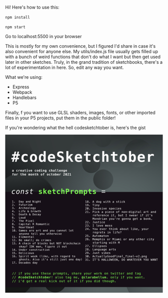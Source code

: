 Hi! Here's how to use this:

`npm install`

`npm start`

Go to localhost:5500 in your browser

This is mostly for my own convenience, but I figured I'd share in case it's also convenient for anyone else. My utils/index.js file usually gets filled up with a bunch of weird functions that don't do what I want but then get used later in other sketches. Truly, in the grand tradition of sketchbooks, there's a lot of experimentation in here. So, edit any way you want.

What we're using:
- Express 
- Webpack
- Handlebars
- P5

Finally, f you want to use GLSL shaders, images, fonts, or other imported files in your P5 projects, put them in the public folder!

If you're wondering what the hell codesketchtober is, here's the gist

![CodeSketchtober Prompts](/prompts.jpg)

